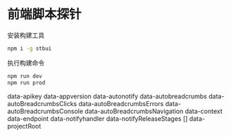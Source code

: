前端脚本探针
=========

安装构建工具
```bash
npm i -g stbui
```

执行构建命令
```bash
npm run dev
npm run prod
```

data-apikey
data-appversion
data-autonotify
data-autobreadcrumbs
data-autoBreadcrumbsClicks
data-autoBreadcrumbsErrors
data-autoBreadcrumbsConsole
data-autoBreadcrumbsNavigation
data-context
data-endpoint
data-notifyhandler
data-notifyReleaseStages []
data-projectRoot